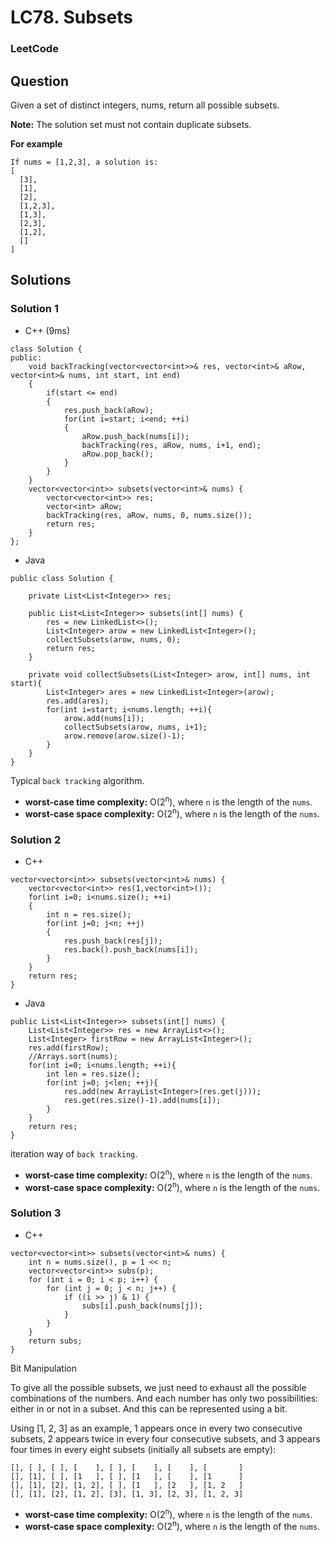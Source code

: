 # LC78. Subsets

### LeetCode

## Question

Given a set of distinct integers, nums, return all possible subsets.

**Note:** The solution set must not contain duplicate subsets.

**For example**
```
If nums = [1,2,3], a solution is:
[
  [3],
  [1],
  [2],
  [1,2,3],
  [1,3],
  [2,3],
  [1,2],
  []
]
```

## Solutions

### Solution 1

* C++ (9ms)
```
class Solution {
public:
    void backTracking(vector<vector<int>>& res, vector<int>& aRow, vector<int>& nums, int start, int end)
    {
        if(start <= end)
        {
            res.push_back(aRow);
            for(int i=start; i<end; ++i)
            {
                aRow.push_back(nums[i]);
                backTracking(res, aRow, nums, i+1, end);
                aRow.pop_back();
            }
        }
    }
    vector<vector<int>> subsets(vector<int>& nums) {
        vector<vector<int>> res;
        vector<int> aRow;
        backTracking(res, aRow, nums, 0, nums.size());
        return res;
    }
};
```

* Java
```
public class Solution {
    
    private List<List<Integer>> res;
    
    public List<List<Integer>> subsets(int[] nums) {
        res = new LinkedList<>();
        List<Integer> arow = new LinkedList<Integer>();
        collectSubsets(arow, nums, 0);
        return res;
    }
    
    private void collectSubsets(List<Integer> arow, int[] nums, int start){
        List<Integer> ares = new LinkedList<Integer>(arow);
        res.add(ares);
        for(int i=start; i<nums.length; ++i){
            arow.add(nums[i]);
            collectSubsets(arow, nums, i+1);
            arow.remove(arow.size()-1);
        }
    }
}
```

Typical `back tracking` algorithm.

* **worst-case time complexity:** O(2<sup>n</sup>), where `n` is the length of the `nums`.
* **worst-case space complexity:** O(2<sup>n</sup>), where `n` is the length of the `nums`.

### Solution 2

* C++
```
vector<vector<int>> subsets(vector<int>& nums) {
    vector<vector<int>> res(1,vector<int>());
    for(int i=0; i<nums.size(); ++i)
    {
        int n = res.size();
        for(int j=0; j<n; ++j)
        {
            res.push_back(res[j]);
            res.back().push_back(nums[i]);
        }
    }
    return res;
}
```

* Java
```
public List<List<Integer>> subsets(int[] nums) {
    List<List<Integer>> res = new ArrayList<>();
    List<Integer> firstRow = new ArrayList<Integer>();
    res.add(firstRow);
    //Arrays.sort(nums);
    for(int i=0; i<nums.length; ++i){
        int len = res.size();
        for(int j=0; j<len; ++j){
            res.add(new ArrayList<Integer>(res.get(j)));
            res.get(res.size()-1).add(nums[i]);
        }
    }
    return res;
}
```

iteration way of `back tracking`.

* **worst-case time complexity:** O(2<sup>n</sup>), where `n` is the length of the `nums`.
* **worst-case space complexity:** O(2<sup>n</sup>), where `n` is the length of the `nums`.

### Solution 3

* C++
```
vector<vector<int>> subsets(vector<int>& nums) {
    int n = nums.size(), p = 1 << n;
    vector<vector<int>> subs(p);
    for (int i = 0; i < p; i++) {
        for (int j = 0; j < n; j++) {
            if ((i >> j) & 1) {
                subs[i].push_back(nums[j]);
            }
        }
    }
    return subs;
}
```

Bit Manipulation

To give all the possible subsets, we just need to exhaust all the possible combinations of the numbers. And each number has only two possibilities: either in or not in a subset. And this can be represented using a bit.

Using [1, 2, 3] as an example, 1 appears once in every two consecutive subsets, 2 appears twice in every four consecutive subsets, and 3 appears four times in every eight subsets (initially all subsets are empty):

```
[], [ ], [ ], [    ], [ ], [    ], [    ], [       ]
[], [1], [ ], [1   ], [ ], [1   ], [    ], [1      ]
[], [1], [2], [1, 2], [ ], [1   ], [2   ], [1, 2   ]
[], [1], [2], [1, 2], [3], [1, 3], [2, 3], [1, 2, 3]
```

* **worst-case time complexity:** O(2<sup>n</sup>), where `n` is the length of the `nums`.
* **worst-case space complexity:** O(2<sup>n</sup>), where `n` is the length of the `nums`.
